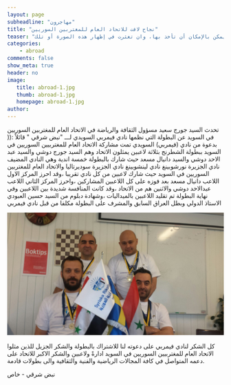 ```yaml
---
layout: page
subheadline: "مهاجرون"
title: "نجاح لافت للاتحاد العام للمغتربين السوريين"
teaser: "إذا ما حاولنا أن نستعرض بعض الصور التي تقرؤها الذاكرة، فإنّها بالتأكيد كثيرة ولا يمكن الإحاطة بها، لأنه لايمكن بالإمكان أن تأخذ بها، وان تعثرت في إظهار هذه الصورة أو تلك"
categories:
    - abroad
comments: false
show_meta: true
header: no
image:
   title: abroad-1.jpg
   thumb: abroad-1.jpg
   homepage: abroad-1.jpg
author:
---
```



تحدث السيد جورج سعيد مسؤول الثقافة والرياضة في الاتحاد العام للمغتربين
السوريين في السويد عن البطولة التي نظمها نادي فيمربي السويدي لـــ "نبض
شرقي " قائلاً :(( بدعوة من نادي (فيمربي) السويدي تمت مشاركة الاتحاد
العام للمغتربيين السوريين في السويد ببطولة الشطرنج بثلاثة لاعبين يمثلون
الاتحاد وهم السيد جورج دوشي والسيد عبد الاحد دوشي والسيد دانيال مسعد حيث
شارك بالبطولة خمسة اندية وهي النادي المضيف نادي الجزيرة نورشوبينغ نادي
لينشوبينغ نادي الجزيرة سوديرتاليا والاتحاد العام للمغتربين السوريين في
السويد حيث شارك لاعبين من كل نادي تقريبا ،وقد احرز المركز الاول اللاعب
دانيال مسعد بعد فوزه على كل اللاعبين المشاركين ،واحرز المركز الثاني
اللاعب عبدالاحد دوشي والاثنين هم من الاتحاد ،وقد كانت المنافسة شديدة بين
اللاعبين وفي نهاية البطولة تم تقليد اللاعبين بالميداليات ،وشهادة دبلوم
من السيد حسين العبودي الاستاذ الدولي وبطل العراق السابق والمشرف على
البطولة مكلفا من قبل نادي فيمربي

![abroad](/images/abroad-2.jpg)


كل الشكر لنادي فيمربي على دعوته لنا للاشتراك بالبطولة والشكر الجزيل
للذين مثلوا الاتحاد العام للمغتربيين السوريين في السويد ادارةً ولاعبين
والشكر الاكبر للاتحاد على دعمه المتواصل في كافة المجالات الرياضية
والفنية والثقافية والى بطولات قادمة.

نبض شرقي - خاص
